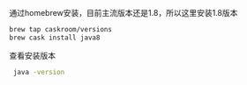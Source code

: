 通过homebrew安装，目前主流版本还是1.8，所以这里安装1.8版本
```sh
brew tap caskroom/versions
brew cask install java8
```

查看安装版本
```sh
 java -version
 ```